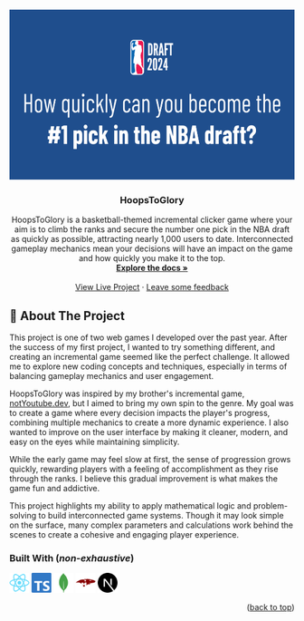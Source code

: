 <a id="readme-top"></a>

<!-- PROJECT LOGO -->
<br />
<div align="center">
  <a href="https://github.com/github_username/jloizel.github.io">
    <img src="images/header.png" alt="Logo" width="auto" height="300">
  </a>

<h3 align="center">HoopsToGlory</h3>

  <p align="center">
    HoopsToGlory is a basketball-themed incremental clicker game where your aim is to climb the ranks and secure the number one pick in the NBA draft as quickly as possible, attracting nearly 1,000 users to date. Interconnected gameplay mechanics mean your decisions will have an impact on the game and how quickly you make it to the top.    
    <br />
    <a href="https://github.com/jloizel/hoops-to-glory"><strong>Explore the docs »</strong></a>
    <br />
    <br />
    <a href="https://www.hoopstoglory.com//">View Live Project</a>
    ·
    <a href="https://www.hoopstoglory.com//issues/new?labels=bug&template=bug-report---.md">Leave some feedback</a>
<!--     ·
    <a href="https://www.hoopstoglory.com/issues/new?labels=enhancement&template=feature-request---.md">Request Feature</a> -->
  </p>
</div>


<!-- ABOUT THE PROJECT -->
## 📝 About The Project

This project is one of two web games I developed over the past year. After the success of my first project, I wanted to try something different, and creating an incremental game seemed like the perfect challenge. It allowed me to explore new coding concepts and techniques, especially in terms of balancing gameplay mechanics and user engagement.

HoopsToGlory was inspired by my brother's incremental game, <a href="https://notyoutube.dev/">notYoutube.dev</a>, but I aimed to bring my own spin to the genre. My goal was to create a game where every decision impacts the player's progress, combining multiple mechanics to create a more dynamic experience. I also wanted to improve on the user interface by making it cleaner, modern, and easy on the eyes while maintaining simplicity.

While the early game may feel slow at first, the sense of progression grows quickly, rewarding players with a feeling of accomplishment as they rise through the ranks. I believe this gradual improvement is what makes the game fun and addictive.

This project highlights my ability to apply mathematical logic and problem-solving to build interconnected game systems. Though it may look simple on the surface, many complex parameters and calculations work behind the scenes to create a cohesive and engaging player experience.


### Built With (***non-exhaustive***)

<code><img src="https://github.com/jloizel/jloizel/blob/main/Assets/react-color.svg" alt="react" height="35px"/></code>
<code><img src="https://github.com/jloizel/jloizel/blob/main/Assets/typescript-color.svg" alt="typescript" height="35px"/></code>
<code><img src="https://github.com/jloizel/jloizel/blob/main/Assets/mongodb-color.svg" alt="mongodb" height="35px"/></code>
<code><img src="https://github.com/jloizel/jloizel/blob/main/Assets/mongoose-color.svg" alt="mongoose" height="35px"/></code>
<code><img src="https://github.com/jloizel/jloizel/blob/main/Assets/nextdotjs-color.svg" alt="nextJS" height="35px"/></code>



<p align="right">(<a href="#readme-top">back to top</a>)</p>


